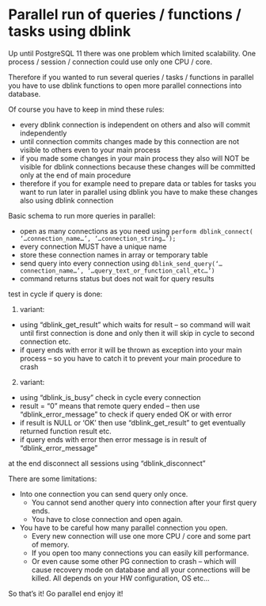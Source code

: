 # Parallel run of queries / functions / tasks using dblink

Up until PostgreSQL 11 there was one problem which limited scalability.
One process / session / connection could use only one CPU / core.

Therefore if you wanted to run several queries / tasks / functions in parallel you have to use dblink functions to open more parallel connections into database.

Of course you have to keep in mind these rules:

* every dblink connection is independent on others and also will commit independently
* until connection commits changes made by this connection are not visible to others even to your main process
* if you made some changes in your main process they also will NOT be visible for dblink connections because these changes will be committed only at the end of main procedure
* therefore if you for example need to prepare data or tables for tasks you want to run later in parallel using dblink you have to make these changes also using dblink connection

Basic schema to run more queries in parallel:

* open as many connections as you need using `perform dblink_connect( ‘…connection_name…’, ‘…connection_string…’);`
* every connection MUST have a unique name
* store these connection names in array or temporary table
* send query into every connection using `dblink_send_query(‘…connection_name…’, ‘…query_text_or_function_call_etc…’)`
* command returns status but does not wait for query results

test in cycle if query is done:

1. variant:

* using “dblink_get_result” which waits for result – so command will wait until first connection is done and only then it will skip in cycle to second connection etc.
* if query ends with error it will be thrown as exception into your main process – so you have to catch it to prevent your main procedure to crash

2. variant:

* using “dblink_is_busy” check in cycle every connection
* result = “0” means that remote query ended – then use “dblink_error_message” to check if query ended OK or with error
* if result is NULL or ‘OK’ then use “dblink_get_result” to get eventually returned function result etc.
* if query ends with error then error message is in result of “dblink_error_message”

at the end disconnect all sessions using “dblink_disconnect”

There are some limitations:

* Into one connection you can send query only once.
  * You cannot send another query into connection after your first query ends.
  * You have to close connection and open again.
* You have to be careful how many parallel connection you open.
  * Every new connection will use one more CPU / core and some part of memory.
  * If you open too many connections you can easily kill performance.
  * Or even cause some other PG connection to crash – which will cause recovery mode on database and all your connections will be killed. All depends on your HW configuration, OS etc…

So that’s it! Go parallel end enjoy it!

